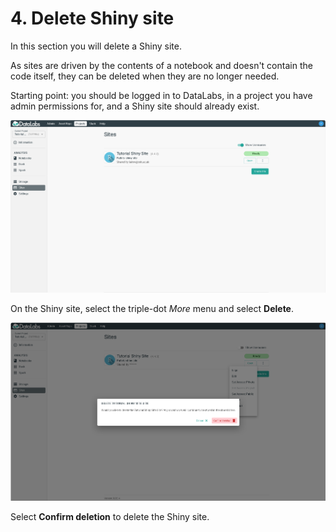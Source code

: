 # 4. Delete Shiny site

In this section you will delete a Shiny site.

As sites are driven by the contents of a notebook and doesn't contain the code
itself, they can be deleted when they are no longer needed.

Starting point: you should be logged in to DataLabs, in a project you have admin
permissions for, and a Shiny site should already exist.

![shiny site created](../../img/create-shiny-site-created.png "shiny site created")

On the Shiny site, select the triple-dot *More* menu and select **Delete**.

![shiny site delete](../../img/create-shiny-delete.png "shiny site delete")

Select **Confirm deletion** to delete the Shiny site.
